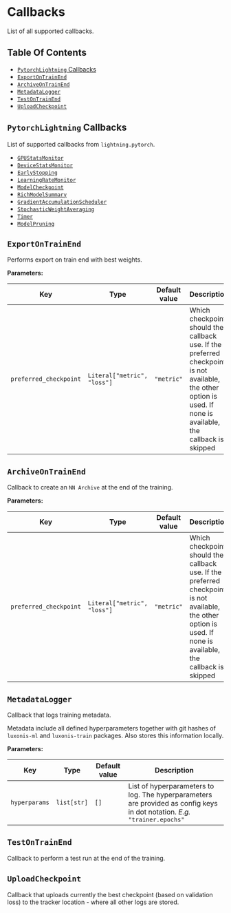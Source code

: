 # Callbacks

List of all supported callbacks.

## Table Of Contents

- [`PytorchLightning` Callbacks](#pytorchlightning-callbacks)
- [`ExportOnTrainEnd`](#exportontrainend)
- [`ArchiveOnTrainEnd`](#archiveontrainend)
- [`MetadataLogger`](#metadatalogger)
- [`TestOnTrainEnd`](#testontrainend)
- [`UploadCheckpoint`](#uploadcheckpoint)

## `PytorchLightning` Callbacks

List of supported callbacks from `lightning.pytorch`.

- [`GPUStatsMonitor`](https://pytorch-lightning.readthedocs.io/en/1.5.10/api/pytorch_lightning.callbacks.gpu_stats_monitor.html)
- [`DeviceStatsMonitor`](https://lightning.ai/docs/pytorch/stable/api/lightning.pytorch.callbacks.DeviceStatsMonitor.html#lightning.pytorch.callbacks.DeviceStatsMonitor)
- [`EarlyStopping`](https://lightning.ai/docs/pytorch/stable/api/lightning.pytorch.callbacks.EarlyStopping.html#lightning.pytorch.callbacks.EarlyStopping)
- [`LearningRateMonitor`](https://lightning.ai/docs/pytorch/stable/api/lightning.pytorch.callbacks.LearningRateMonitor.html#lightning.pytorch.callbacks.LearningRateMonitor)
- [`ModelCheckpoint`](https://lightning.ai/docs/pytorch/stable/api/lightning.pytorch.callbacks.ModelCheckpoint.html#lightning.pytorch.callbacks.ModelCheckpoint)
- [`RichModelSummary`](https://lightning.ai/docs/pytorch/stable/api/lightning.pytorch.callbacks.RichModelSummary.html#lightning.pytorch.callbacks.RichModelSummary)
- [`GradientAccumulationScheduler`](https://lightning.ai/docs/pytorch/stable/api/lightning.pytorch.callbacks.GradientAccumulationScheduler.html#lightning.pytorch.callbacks.GradientAccumulationScheduler)
- [`StochasticWeightAveraging`](https://lightning.ai/docs/pytorch/stable/api/lightning.pytorch.callbacks.StochasticWeightAveraging.html#lightning.pytorch.callbacks.StochasticWeightAveraging)
- [`Timer`](https://lightning.ai/docs/pytorch/stable/api/lightning.pytorch.callbacks.Timer.html#lightning.pytorch.callbacks.Timer)
- [`ModelPruning`](https://lightning.ai/docs/pytorch/stable/api/lightning.pytorch.callbacks.ModelPruning.html#lightning.pytorch.callbacks.ModelPruning)

## `ExportOnTrainEnd`

Performs export on train end with best weights.

**Parameters:**

| Key                    | Type                        | Default value | Description                                                                                                                                                     |
| ---------------------- | --------------------------- | ------------- | --------------------------------------------------------------------------------------------------------------------------------------------------------------- |
| `preferred_checkpoint` | `Literal["metric", "loss"]` | `"metric"`    | Which checkpoint should the callback use. If the preferred checkpoint is not available, the other option is used. If none is available, the callback is skipped |

## `ArchiveOnTrainEnd`

Callback to create an `NN Archive` at the end of the training.

**Parameters:**

| Key                    | Type                        | Default value | Description                                                                                                                                                     |
| ---------------------- | --------------------------- | ------------- | --------------------------------------------------------------------------------------------------------------------------------------------------------------- |
| `preferred_checkpoint` | `Literal["metric", "loss"]` | `"metric"`    | Which checkpoint should the callback use. If the preferred checkpoint is not available, the other option is used. If none is available, the callback is skipped |

## `MetadataLogger`

Callback that logs training metadata.

Metadata include all defined hyperparameters together with git hashes of `luxonis-ml` and `luxonis-train` packages. Also stores this information locally.

**Parameters:**

| Key           | Type        | Default value | Description                                                                                                                |
| ------------- | ----------- | ------------- | -------------------------------------------------------------------------------------------------------------------------- |
| `hyperparams` | `list[str]` | `[]`          | List of hyperparameters to log. The hyperparameters are provided as config keys in dot notation. _E.g._ `"trainer.epochs"` |

## `TestOnTrainEnd`

Callback to perform a test run at the end of the training.

## `UploadCheckpoint`

Callback that uploads currently the best checkpoint (based on validation loss) to the tracker location - where all other logs are stored.
